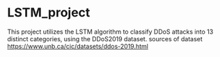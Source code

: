 # LSTM_project
This project utilizes the LSTM algorithm to classify DDoS attacks into 13 distinct categories, using the DDoS2019 dataset.
sources of dataset https://www.unb.ca/cic/datasets/ddos-2019.html
